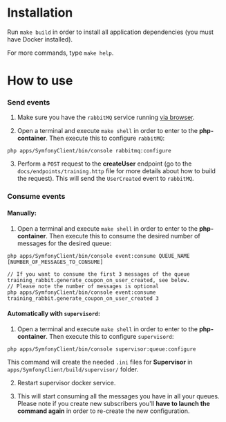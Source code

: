 # Installation
Run `make build` in order to install all application dependencies (you must have Docker installed).

For more commands, type `make help`.

# How to use
### Send events
1. Make sure you have the `rabbitMQ` service running [via browser](http://localhost:15672).

2. Open a terminal and execute `make shell` in order to enter to the **php-container**. Then execute this to configure `rabbitMQ`:
```shell
php apps/SymfonyClient/bin/console rabbitmq:configure
```

3. Perform a `POST` request to the **createUser** endpoint (go to the `docs/endpoints/training.http` file for more details about how to build the request). This will send the `UserCreated` event to `rabbitMQ`.

### Consume events
#### Manually:
1. Open a terminal and execute `make shell` in order to enter to the **php-container**. Then execute this to consume the desired number of messages for the desired queue:
```shell
php apps/SymfonyClient/bin/console event:consume QUEUE_NAME [NUMBER_OF_MESSAGES_TO_CONSUME]

// If you want to consume the first 3 messages of the queue training_rabbit.generate_coupon_on_user_created, see below.
// Please note the number of messages is optional
php apps/SymfonyClient/bin/console event:consume training_rabbit.generate_coupon_on_user_created 3
```

#### Automatically with `supervisord`:
1. Open a terminal and execute `make shell` in order to enter to the **php-container**. Then execute this to configure `supervisord`:
```shell
php apps/SymfonyClient/bin/console supervisor:queue:configure
```
This command will create the needed `.ini` files for **Supervisor** in `apps/SymfonyClient/build/supervisor/` folder. 

2. Restart supervisor docker service.
   
3. This will start consuming all the messages you have in all your queues. Please note if you create new subscribers you'll **have to launch the command again** in order to re-create the new configuration.
